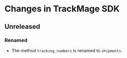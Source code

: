 # Changes in TrackMage SDK

## Unreleased

### Renamed

* The method `tracking_numbers` is renamed to `shipments`.
